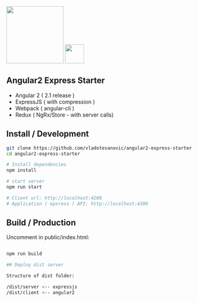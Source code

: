 <img width="150" src="https://i.cloudup.com/zfY6lL7eFa-3000x3000.png" />
<img width="50" src="https://angular.io/resources/images/logos/angular2/angular.svg" />

## Angular2 Express Starter

- Angular 2 ( 2.1 release )
- ExpressJS ( with compression )
- Webpack ( angular-cli )
- Redux ( NgRx/Store - with server calls)


## Install / Development

```bash
git clone https://github.com/vladotesanovic/angular2-express-starter
cd angular2-express-starter

# Install dependencies
npm install

# start server
npm run start

# Client url: http://localhost:4200
# Application ( epxress ) API: http://localhost:4300
```

## Build / Production
Uncomment in public/index.html:

```bash

npm run build

## Deploy dist server

Structure of dist folder:

/dist/server <-- expressjs
/dist/client <-- angular2

```
